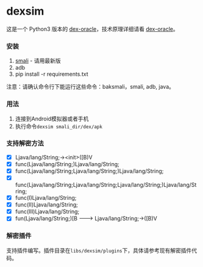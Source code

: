 # dexsim

这是一个 Python3 版本的 [dex-oracle](https://github.com/CalebFenton/dex-oracle)，技术原理详细请看 [dex-oracle](https://github.com/CalebFenton/dex-oracle)。

### 安装

1. [smali](https://github.com/JesusFreke/smali) - 请用最新版
2. adb
3. pip install -r requirements.txt

注意：请确认命令行下能运行这些命令：baksmali，smali, adb, java。

### 用法

1. 连接到Android模拟器或者手机
2. 执行命令`dexsim smali_dir/dex/apk`

### 支持解密方法
- [x] Ljava/lang/String;->\<init>([B)V
- [x] func(Ljava/lang/String;)Ljava/lang/String;
- [x] func(Ljava/lang/String;Ljava/lang/String;)Ljava/lang/String;
- [x] func(Ljava/lang/String;Ljava/lang/String;Ljava/lang/String;)Ljava/lang/String;
- [x] func(I)Ljava/lang/String;
- [x] func(II)Ljava/lang/String;
- [x] func(III)Ljava/lang/String;
- [x] fun(Ljava/lang/String;)[B ---> Ljava/lang/String;-><init>([B)V

### 解密插件

支持插件编写。插件目录在`libs/dexsim/plugins`下，具体请参考现有解密插件代码。
